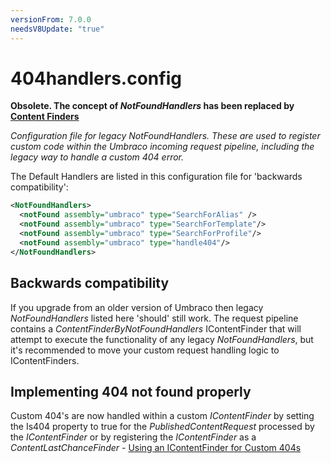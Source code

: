 ```yaml
---
versionFrom: 7.0.0
needsV8Update: "true"
---
```


# 404handlers.config

**Obsolete.  The concept of *NotFoundHandlers* has been replaced by [Content Finders](../../routing/request-pipeline/IContentFinder)**

_Configuration file for legacy *NotFoundHandlers*. These are used to register custom code within the Umbraco incoming request pipeline, including the legacy way to handle a custom 404 error._

The Default Handlers are listed in this configuration file for 'backwards compatibility':

```xml
<NotFoundHandlers>
  <notFound assembly="umbraco" type="SearchForAlias" />
  <notFound assembly="umbraco" type="SearchForTemplate"/>
  <notFound assembly="umbraco" type="SearchForProfile"/>
  <notFound assembly="umbraco" type="handle404"/>
</NotFoundHandlers>
```

## Backwards compatibility

If you upgrade from an older version of Umbraco then legacy *NotFoundHandlers* listed here 'should' still work. The request pipeline contains a *ContentFinderByNotFoundHandlers* IContentFinder that will attempt to execute the functionality of any legacy *NotFoundHandlers*, but it's recommended to move your custom request handling logic to IContentFinders.

## Implementing 404 not found properly

Custom 404's are now handled within a custom *IContentFinder* by setting the Is404 property to true for the *PublishedContentRequest* processed by the *IContentFinder* or by registering the *IContentFinder* as a *ContentLastChanceFinder* - [Using an IContentFinder for Custom 404s](../../routing/request-pipeline/IContentFinder#notfoundhandlers)
